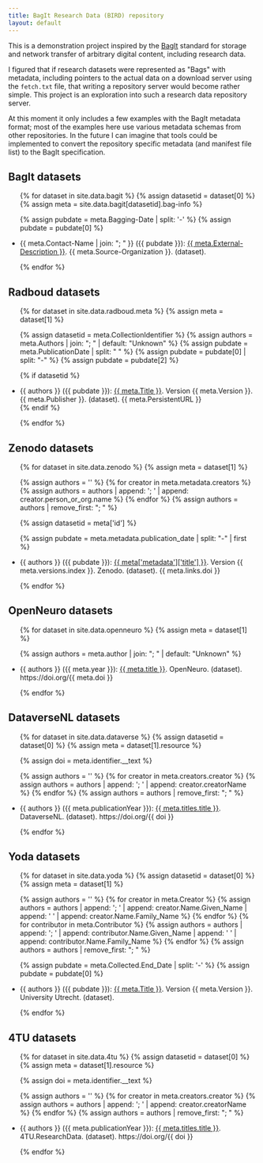 ```yaml
---
title: BagIt Research Data (BIRD) repository
layout: default
---
```


This is a demonstration project inspired by the
[BagIt](https://en.wikipedia.org/wiki/BagIt) standard for storage
and network transfer of arbitrary digital content, including
research data.

I figured that if research datasets were represented as "Bags"
with metadata, including pointers to the actual data on a download
server using the `fetch.txt` file, that writing a repository server
would become rather simple. This project is an exploration into such
a research data repository server.

At this moment it only includes a few examples with the BagIt
metadata format; most of the examples here use various metadata
schemas from other repositories. In the future I can imagine
that tools could be implemented to convert the repository specific
metadata (and manifest file list) to the BagIt specification.

## BagIt datasets

<ul>
{% for dataset in site.data.bagit %}
{% assign datasetid = dataset[0] %}
{% assign meta = site.data.bagit[datasetid].bag-info %}

{% assign pubdate = meta.Bagging-Date | split: '-' %}
{% assign pubdate = pubdate[0] %}

<li>
{{ meta.Contact-Name | join: "; " }} ({{ pubdate }}): <a href="landingpage/bagit/{{ datasetid }}">{{ meta.External-Description }}</a>. {{ meta.Source-Organization }}. (dataset).
</li>

{% endfor %}
</ul>

## Radboud datasets

<ul>
{% for dataset in site.data.radboud.meta %}
{% assign meta = dataset[1] %}

{% assign datasetid = meta.CollectionIdentifier %}
{% assign authors = meta.Authors | join: "; " | default: "Unknown"  %}
{% assign pubdate = meta.PublicationDate | split: " " %}
{% assign pubdate = pubdate[0] | split: "-" %}
{% assign pubdate = pubdate[2] %}

{% if datasetid %}
<li>
{{ authors }} ({{ pubdate }}): <a href="landingpage/radboud/{{ datasetid }}">{{ meta.Title }}</a>. Version {{ meta.Version }}. {{ meta.Publisher }}. (dataset). {{ meta.PersistentURL }}
</li>
{% endif %}

{% endfor %}
</ul>

## Zenodo datasets

<ul>
{% for dataset in site.data.zenodo %}
{% assign meta = dataset[1] %}

{% assign authors = '' %}
{% for creator in meta.metadata.creators %}
{% assign authors = authors | append: '; ' | append: creator.person_or_org.name %}
{% endfor %}
{% assign authors = authors | remove_first: "; " %}

{% assign datasetid = meta['id'] %}

{% assign pubdate = meta.metadata.publication_date | split: "-" | first %}

<li>
{{ authors }} ({{ pubdate }}): <a href="landingpage/zenodo/{{ datasetid }}">{{ meta['metadata']['title'] }}</a>. Version {{ meta.versions.index }}. Zenodo. (dataset). {{ meta.links.doi }}
</li>

{% endfor %}
</ul>

## OpenNeuro datasets

<ul>
{% for dataset in site.data.openneuro %}
{% assign meta = dataset[1] %}

{% assign authors = meta.author | join: "; " | default: "Unknown"  %}

<li>
{{ authors }} ({{ meta.year }}): <a href="landingpage/openneuro/{{ meta.id }}">{{ meta.title }}</a>. OpenNeuro. (dataset). https://doi.org/{{ meta.doi }}
</li>

{% endfor %}
</ul>

## DataverseNL datasets

<ul>
{% for dataset in site.data.dataverse %}
{% assign datasetid = dataset[0] %}
{% assign meta = dataset[1].resource %}

{% assign doi = meta.identifier.__text %}

{% assign authors = '' %}
{% for creator in meta.creators.creator %}
{% assign authors = authors | append: '; ' | append: creator.creatorName %}
{% endfor %}
{% assign authors = authors | remove_first: "; " %}

<li>
{{ authors }} ({{ meta.publicationYear }}): <a href="landingpage/dataverse/{{ datasetid }}">{{ meta.titles.title }}</a>. DataverseNL. (dataset). https://doi.org/{{ doi }}
</li>

{% endfor %}
</ul>

## Yoda datasets

<ul>
{% for dataset in site.data.yoda %}
{% assign datasetid = dataset[0] %}
{% assign meta = dataset[1] %}

{% assign authors = '' %}
{% for creator in meta.Creator %}
{% assign authors = authors | append: '; ' | append: creator.Name.Given_Name | append: ' ' | append: creator.Name.Family_Name %}
{% endfor %}
{% for contributor in meta.Contributor %}
{% assign authors = authors | append: '; ' | append: contributor.Name.Given_Name | append: ' ' | append: contributor.Name.Family_Name %}
{% endfor %}
{% assign authors = authors | remove_first: "; " %}

{% assign pubdate = meta.Collected.End_Date | split: '-' %}
{% assign pubdate = pubdate[0] %}
  
<li>
{{ authors }} ({{ pubdate }}): <a href="landingpage/yoda/{{ datasetid }}">{{ meta.Title }}</a>. Version {{ meta.Version }}. University Utrecht. (dataset).
</li>

{% endfor %}
</ul>

## 4TU datasets

<ul>
{% for dataset in site.data.4tu %}
{% assign datasetid = dataset[0] %}
{% assign meta = dataset[1].resource %}

{% assign doi = meta.identifier.__text %}

{% assign authors = '' %}
{% for creator in meta.creators.creator %}
{% assign authors = authors | append: '; ' | append: creator.creatorName %}
{% endfor %}
{% assign authors = authors | remove_first: "; " %}

<li>
{{ authors }} ({{ meta.publicationYear }}): <a href="landingpage/4tu/{{ datasetid }}">{{ meta.titles.title }}</a>. 4TU.ResearchData. (dataset). https://doi.org/{{ doi }}
</li>

{% endfor %}
</ul>

